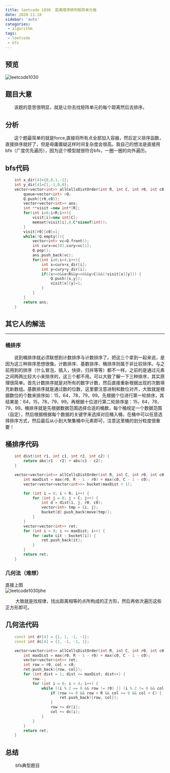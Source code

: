 ```yaml
---
title: leetcode 1030. 距离顺序排列矩阵单元格
date: 2020-11-18
sidebar: 'auto'
categories:
 - algorithm
tags:
 - leetcode
 - bfs
---
```

 ## 预览
<img :src="$withBase('/leetcodeImages/lc1030.png')" alt="leetcode1030">  

## 题目大意  
&emsp;&emsp;该题的意思很明显，就是让你去找矩阵单元的每个距离然后去排序。   
## 分析
&emsp;&emsp;这个题最简单的就是force,直接将所有点全部加入容器，然后定义排序函数，直接排序就好了，但是毋庸置疑这样时间复杂度会很高。我自己的想法是直接用bfs（广度优先遍历），因为这个模型就很符合bfs，一圈一圈的向外遍历。  
## bfs代码  
```cpp
    int x_dir[4]={0,0,1,-1};
    int y_dir[4]={1,-1,0,0};
    vector<vector<int>> allCellsDistOrder(int R, int C, int r0, int c0) {
        queue<vector<int> >Q;
        Q.push({r0,c0});
        vector<vector<int>> ans;
        int **visit =new int*[R];
        for(int i=0;i<R;i++){
            visit[i]=new int[C];
            memset(visit[i],0,C*sizeof(int));
        }
        visit[r0][c0]=1;
        while(!Q.empty()){
            vector<int> vc=Q.front();
            int curx=vc[0],cury=vc[1];
            Q.pop();
            ans.push_back(vc);
            for(int i=0;i<4;i++){
                int x=curx+x_dir[i];
                int y=cury+y_dir[i];
                if((x>=0&&x<R&&y>=0&&y<C)&&(!visit[x][y])) {
                    Q.push({x,y});
                    visit[x][y]=1;
                }
            }
        }
        return ans;
    }
``` 
  
## 其它人的解法  
- - -
### 桶排序  
&emsp;&emsp;说到桶排序就必须联想到计数排序与计数排序了。把这三个拿到一起来说，是因为这三种排序思想很像。计数排序、基数排序、桶排序则属于非比较排序。与之前用到的排序（什么冒泡，插入，快排，归并等等）都不一样。之前的是通过元素之间两两比较大小来排序的，这三个都不用。可以大致了解一下三种排序，其实原理很简单。首先计数排序就是对所有的数字计数，然后直接重新根据出现的次数填充新数组。基数排序就是通过数的位数，这里要注意进制和数位对齐，大致就是根据数位的个数来排序如：15，64，78，79，99。先根据个位进行第一轮排序，其结果是：64，15，78，79，99。再根据十位进行第二轮排序是：15，64，78，79，99。桶排序就是先根据数据范围选择合适的桶数，每个桶规定一个数据范围（自定），然后根据根据每个数据的关键字来选择对应桶入桶，在桶中可以任意选择排序方式，然后最后从小到大聚集桶中元素即可，注意这里桶的划分粒度很重要！  
## 桶排序代码    
```cpp 
    int dist(int r1, int c1, int r2, int c2) {
        return abs(r1 - r2) + abs(c1 - c2);
    }

    vector<vector<int>> allCellsDistOrder(int R, int C, int r0, int c0) {
        int maxDist = max(r0, R - 1 - r0) + max(c0, C - 1 - c0);
        vector<vector<vector<int>>> bucket(maxDist + 1);

        for (int i = 0; i < R; i++) {
            for (int j = 0; j < C; j++) {
                int d = dist(i, j, r0, c0);
                vector<int> tmp = {i, j};
                bucket[d].push_back(move(tmp));
            }
        }
        vector<vector<int>> ret;
        for (int i = 0; i <= maxDist; i++) {
            for (auto &it : bucket[i]) {
                ret.push_back(it);
            }
        }
        return ret;
    }
```

### 几何法（难想）    
直接上图  
<img :src="$withBase('/leetcodeImages/lc1030jihe.png')" alt="leetcode1030jihe"> 

&emsp;&emsp; 大致就是找规律，找出距离相等的点所构成的正方形，然后再依次遍历这些正方形即可。  
## 几何法代码
```cpp
    const int dr[4] = {1, 1, -1, -1};
    const int dc[4] = {1, -1, -1, 1};

    vector<vector<int>> allCellsDistOrder(int R, int C, int r0, int c0) {
        int maxDist = max(r0, R - 1 - r0) + max(c0, C - 1 - c0);
        vector<vector<int>> ret;
        int row = r0, col = c0;
        ret.push_back({row, col});
        for (int dist = 1; dist <= maxDist; dist++) {
            row--;
            for (int i = 0; i < 4; i++) {
                while ((i % 2 == 0 && row != r0) || (i % 2 != 0 && col != c0)) {
                    if (row >= 0 && row < R && col >= 0 && col < C) {
                        ret.push_back({row, col});
                    }
                    row += dr[i];
                    col += dc[i];
                }
            }
        }
        return ret;
    }
```
## 总结
&emsp;&emsp;  bfs典型题目  

